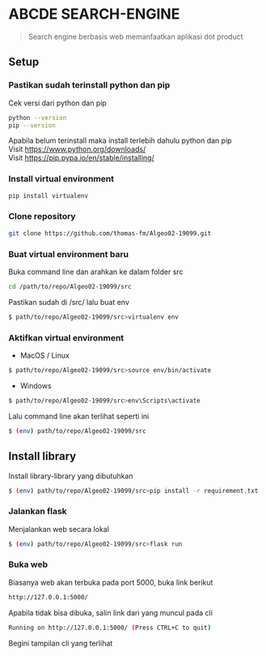 # ABCDE SEARCH-ENGINE
> Search engine berbasis web memanfaatkan aplikasi dot product

## Setup

### Pastikan sudah terinstall python dan pip
Cek versi dari python dan pip
```bash
python --version
pip --version
```
Apabila belum terinstall maka install terlebih dahulu python dan pip \
Visit https://www.python.org/downloads/ \
Visit https://pip.pypa.io/en/stable/installing/ 

### Install virtual environment
```bash
pip install virtualenv
```

### Clone repository
```bash
git clone https://github.com/thomas-fm/Algeo02-19099.git
```

### Buat virtual environment baru
Buka command line dan arahkan ke dalam folder src
```bash
cd /path/to/repo/Algeo02-19099/src
```
Pastikan sudah di /src/ lalu buat env
```bash
$ path/to/repo/Algeo02-19099/src>virtualenv env
```

### Aktifkan virtual environment
* MacOS / Linux
```bash
$ path/to/repo/Algeo02-19099/src>source env/bin/activate
```
* Windows
```bash
$ path/to/repo/Algeo02-19099/src>env\Scripts\activate
```
Lalu command line akan terlihat seperti ini
```bash
$ (env) path/to/repo/Algeo02-19099/src
```

## Install library
Install library-library yang dibutuhkan
```bash
$ (env) path/to/repo/Algeo02-19099/src>pip install -r requirement.txt
```

### Jalankan flask
Menjalankan web secara lokal
```bash
$ (env) path/to/repo/Algeo02-19099/src>flask run
```
### Buka web
Biasanya web akan terbuka pada port 5000, buka link berikut
```bash
http://127.0.0.1:5000/
```
Apabila tidak bisa dibuka, salin link dari yang muncul pada cli
```bash
Running on http://127.0.0.1:5000/ (Press CTRL+C to quit)
```
Begini tampilan cli yang terlihat
